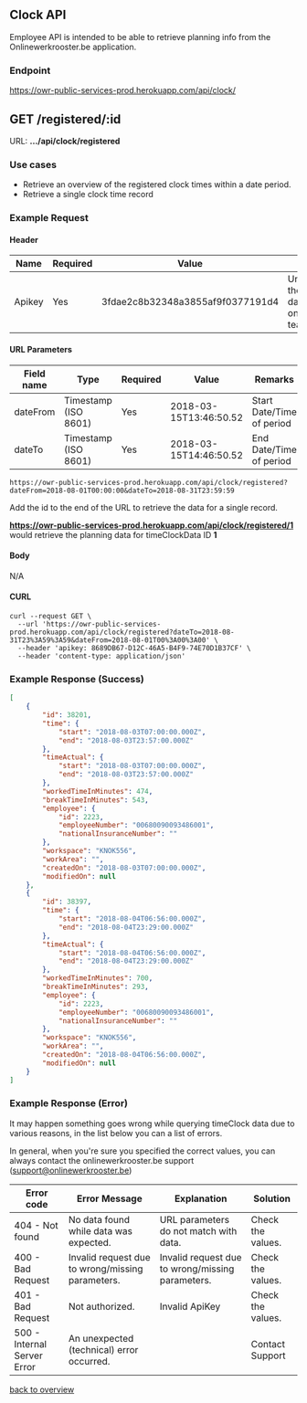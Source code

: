 ## Clock API

Employee API is intended to be able to retrieve planning info from the Onlinewerkrooster.be application. 

### Endpoint

https://owr-public-services-prod.herokuapp.com/api/clock/

## GET /registered/:id

URL: **.../api/clock/registered**

### Use cases

- Retrieve an overview of the registered clock times within a date period.
- Retrieve a single clock time record

### Example Request

#### Header

| Name   | Required | Value                            | Remarks                                                      |
| ------ | -------- | -------------------------------- | ------------------------------------------------------------ |
| Apikey | Yes      | 3fdae2c8b32348a3855af9f0377191d4 | Unique ID to identify the source to query data. (provided by onlinewerkrooster.be team) |

#### URL Parameters

| Field name | Type                 | Required | Value                  | Remarks                   |
| ---------- | -------------------- | -------- | ---------------------- | ------------------------- |
| dateFrom   | Timestamp (ISO 8601) | Yes      | 2018-03-15T13:46:50.52 | Start Date/Time of period |
| dateTo     | Timestamp (ISO 8601) | Yes      | 2018-03-15T14:46:50.52 | End Date/Time of period   |

```
https://owr-public-services-prod.herokuapp.com/api/clock/registered?dateFrom=2018-08-01T00:00:00&dateTo=2018-08-31T23:59:59
```

Add the id to the end of the URL to retrieve the data for a single record.

**https://owr-public-services-prod.herokuapp.com/api/clock/registered/1** would retrieve the planning data for timeClockData ID **1**

#### Body

N/A

#### CURL
```
curl --request GET \
  --url 'https://owr-public-services-prod.herokuapp.com/api/clock/registered?dateTo=2018-08-31T23%3A59%3A59&dateFrom=2018-08-01T00%3A00%3A00' \
  --header 'apikey: 8689DB67-D12C-46A5-B4F9-74E70D1B37CF' \
  --header 'content-type: application/json'
```

### Example Response (Success)

```json
[
	{
		"id": 38201,
		"time": {
			"start": "2018-08-03T07:00:00.000Z",
			"end": "2018-08-03T23:57:00.000Z"
		},
		"timeActual": {
			"start": "2018-08-03T07:00:00.000Z",
			"end": "2018-08-03T23:57:00.000Z"
		},
		"workedTimeInMinutes": 474,
		"breakTimeInMinutes": 543,
		"employee": {
			"id": 2223,
			"employeeNumber": "00680090093486001",
			"nationalInsuranceNumber": ""
		},
		"workspace": "KNOK556",
		"workArea": "",
		"createdOn": "2018-08-03T07:00:00.000Z",
		"modifiedOn": null
	},
	{
		"id": 38397,
		"time": {
			"start": "2018-08-04T06:56:00.000Z",
			"end": "2018-08-04T23:29:00.000Z"
		},
		"timeActual": {
			"start": "2018-08-04T06:56:00.000Z",
			"end": "2018-08-04T23:29:00.000Z"
		},
		"workedTimeInMinutes": 700,
		"breakTimeInMinutes": 293,
		"employee": {
			"id": 2223,
			"employeeNumber": "00680090093486001",
			"nationalInsuranceNumber": ""
		},
		"workspace": "KNOK556",
		"workArea": "",
		"createdOn": "2018-08-04T06:56:00.000Z",
		"modifiedOn": null
	}
]
```



### Example Response (Error)

It may happen something goes wrong while querying timeClock data due to various reasons, in the list below you can a list of errors.

In general, when you're sure you specified the correct values, you can always contact the onlinewerkrooster.be support (support@onlinewerkrooster.be)

| Error code                  | Error Message                                    | Explanation                                      | Solution          |
| --------------------------- | ------------------------------------------------ | ------------------------------------------------ | ----------------- |
| 404 - Not found             | No data found while data was expected.           | URL parameters do not match with data.           | Check the values. |
| 400 - Bad Request           | Invalid request due to wrong/missing parameters. | Invalid request due to wrong/missing parameters. | Check the values. |
| 401 - Bad Request           | Not authorized.                                  | Invalid ApiKey                                   | Check the values. |
| 500 - Internal Server Error | An unexpected (technical) error occurred.        |                                                  | Contact Support   |

[back to overview](OnlineWerkroosterAPI.md)